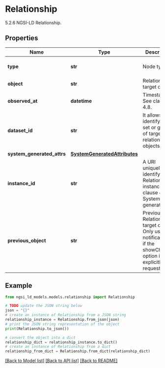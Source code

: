 # Relationship

5.2.6 NGSI-LD Relationship. 

## Properties

Name | Type | Description | Notes
------------ | ------------- | ------------- | -------------
**type** | **str** | Node type.  | [optional] [default to 'Relationship']
**object** | **str** | Relationship&#39;s target object.  | [optional] 
**observed_at** | **datetime** | Timestamp. See clause 4.8.  | [optional] 
**dataset_id** | **str** | It allows identifying a set or group of target relationship objects.  | [optional] 
**system_generated_attrs** | [**SystemGeneratedAttributes**](SystemGeneratedAttributes.md) |  | [optional] 
**instance_id** | **str** | A URI uniquely identifying a Relationship instance (see clause 4.5.8). System generated.  | [optional] [readonly] 
**previous_object** | **str** | Previous Relationship&#39;s target object. Only used in notifications, if the showChanges  option is explicitly requested.  | [optional] [readonly] 

## Example

```python
from ngsi_ld_models.models.relationship import Relationship

# TODO update the JSON string below
json = "{}"
# create an instance of Relationship from a JSON string
relationship_instance = Relationship.from_json(json)
# print the JSON string representation of the object
print(Relationship.to_json())

# convert the object into a dict
relationship_dict = relationship_instance.to_dict()
# create an instance of Relationship from a dict
relationship_from_dict = Relationship.from_dict(relationship_dict)
```
[[Back to Model list]](../README.md#documentation-for-models) [[Back to API list]](../README.md#documentation-for-api-endpoints) [[Back to README]](../README.md)


